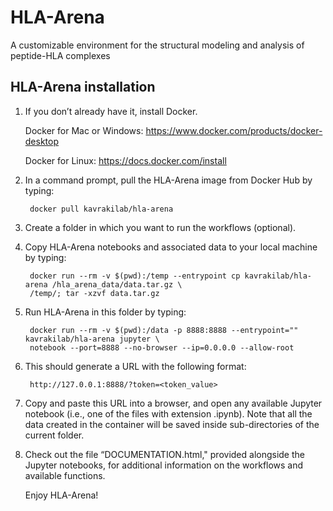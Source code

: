 # HLA-Arena
A customizable environment for the structural modeling and analysis of peptide-HLA complexes

## HLA-Arena installation
1. If you don’t already have it, install Docker.

    Docker for Mac or Windows: https://www.docker.com/products/docker-desktop

    Docker for Linux: https://docs.docker.com/install

2. In a command prompt, pull the HLA-Arena image from Docker Hub by typing:

        docker pull kavrakilab/hla-arena

3. Create a folder in which you want to run the workflows (optional).

4. Copy HLA-Arena notebooks and associated data to your local machine by typing:

        docker run --rm -v $(pwd):/temp --entrypoint cp kavrakilab/hla-arena /hla_arena_data/data.tar.gz \
        /temp/; tar -xzvf data.tar.gz

5. Run HLA-Arena in this folder by typing:

        docker run --rm -v $(pwd):/data -p 8888:8888 --entrypoint="" kavrakilab/hla-arena jupyter \
        notebook --port=8888 --no-browser --ip=0.0.0.0 --allow-root

6. This should generate a URL with the following format:

        http://127.0.0.1:8888/?token=<token_value>

7. Copy and paste this URL into a browser, and open any available Jupyter notebook (i.e., one of
the files with extension .ipynb). Note that all the data created in the container will be saved inside
sub-directories of the current folder.

8. Check out the file “DOCUMENTATION.html," provided alongside the Jupyter notebooks, for
additional information on the workflows and available functions. 

    Enjoy HLA-Arena!
